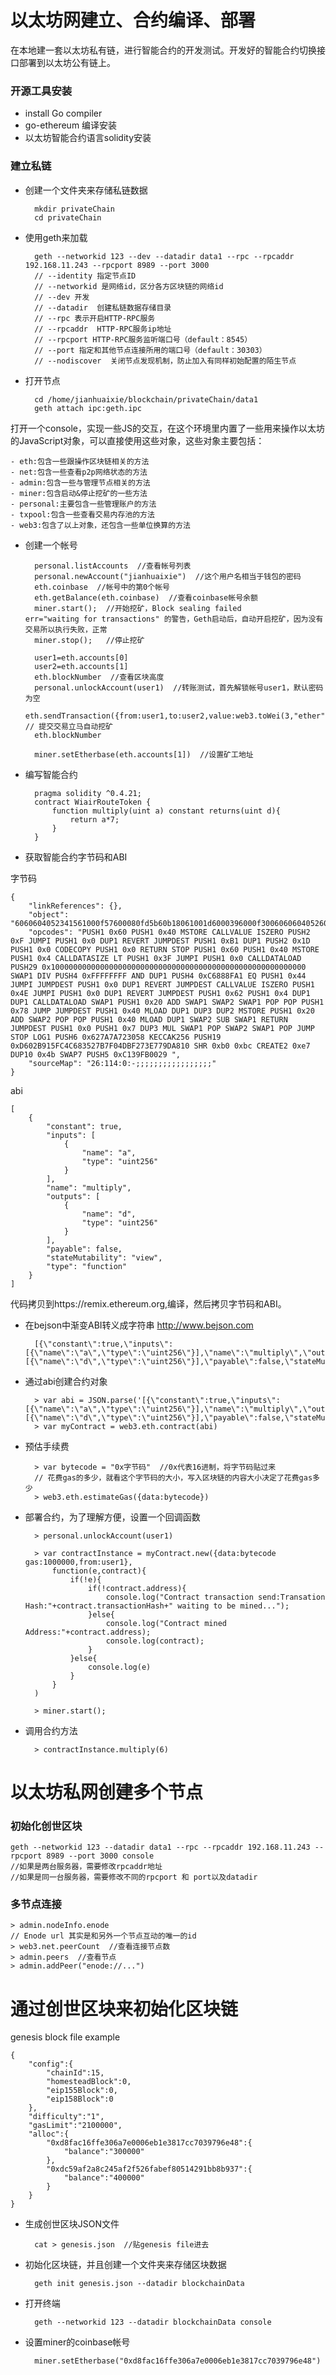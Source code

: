 # 以太坊网建立、合约编译、部署

在本地建一套以太坊私有链，进行智能合约的开发测试。开发好的智能合约切换接口部署到以太坊公有链上。

### 开源工具安装

- install Go compiler
- go-ethereum 编译安装
- 以太坊智能合约语言solidity安装

### 建立私链

- 创建一个文件夹来存储私链数据

		mkdir privateChain
		cd privateChain

- 使用geth来加载

		geth --networkid 123 --dev --datadir data1 --rpc --rpcaddr 192.168.11.243 --rpcport 8989 --port 3000
		// --identity 指定节点ID
		// --networkid 是网络id，区分各方区块链的网络id
		// --dev 开发
		// --datadir  创建私链数据存储目录
		// --rpc 表示开启HTTP-RPC服务
		// --rpcaddr  HTTP-RPC服务ip地址
		// --rpcport HTTP-RPC服务监听端口号（default：8545）
		// --port 指定和其他节点连接所用的端口号（default：30303）
		// --nodiscover  关闭节点发现机制，防止加入有同样初始配置的陌生节点

- 打开节点
		
		cd /home/jianhuaixie/blockchain/privateChain/data1
		geth attach ipc:geth.ipc

打开一个console，实现一些JS的交互，在这个环境里内置了一些用来操作以太坊的JavaScript对象，可以直接使用这些对象，这些对象主要包括：

	- eth:包含一些跟操作区块链相关的方法
	- net:包含一些查看p2p网络状态的方法
	- admin:包含一些与管理节点相关的方法
	- miner:包含启动&停止挖矿的一些方法
	- personal:主要包含一些管理账户的方法
	- txpool:包含一些查看交易内存池的方法
	- web3:包含了以上对象，还包含一些单位换算的方法

- 创建一个帐号

		personal.listAccounts  //查看帐号列表
		personal.newAccount("jianhuaixie")  //这个用户名相当于钱包的密码
		eth.coinbase  //帐号中的第0个帐号
		eth.getBalance(eth.coinbase)  //查看coinbase帐号余额
		miner.start();  //开始挖矿，Block sealing failed        err="waiting for transactions" 的警告，Geth启动后，自动开启挖矿，因为没有交易所以执行失败，正常
		miner.stop();   //停止挖矿

		user1=eth.accounts[0]
		user2=eth.accounts[1]
		eth.blockNumber  //查看区块高度
		personal.unlockAccount(user1)  //转账测试，首先解锁帐号user1，默认密码为空
		eth.sendTransaction({from:user1,to:user2,value:web3.toWei(3,"ether")})   // 提交交易立马自动挖矿
		eth.blockNumber

		miner.setEtherbase(eth.accounts[1])  //设置矿工地址
		

- 编写智能合约

		pragma solidity ^0.4.21;
		contract WiairRouteToken {
			function multiply(uint a) constant returns(uint d){
				return a*7;
			}
		}

- 获取智能合约字节码和ABI

字节码

	{
		"linkReferences": {},
		"object": "6060604052341561000f57600080fd5b60b18061001d6000396000f300606060405260043610603f576000357c0100000000000000000000000000000000000000000000000000000000900463ffffffff168063c6888fa1146044575b600080fd5b3415604e57600080fd5b606260048080359060200190919050506078565b6040518082815260200191505060405180910390f35b60006007820290509190505600a165627a7a7230582072d602b915fc4c683527b7f04dbf273e779da8101cb0bcfbe7894b9664c139fb0029",
		"opcodes": "PUSH1 0x60 PUSH1 0x40 MSTORE CALLVALUE ISZERO PUSH2 0xF JUMPI PUSH1 0x0 DUP1 REVERT JUMPDEST PUSH1 0xB1 DUP1 PUSH2 0x1D PUSH1 0x0 CODECOPY PUSH1 0x0 RETURN STOP PUSH1 0x60 PUSH1 0x40 MSTORE PUSH1 0x4 CALLDATASIZE LT PUSH1 0x3F JUMPI PUSH1 0x0 CALLDATALOAD PUSH29 0x100000000000000000000000000000000000000000000000000000000 SWAP1 DIV PUSH4 0xFFFFFFFF AND DUP1 PUSH4 0xC6888FA1 EQ PUSH1 0x44 JUMPI JUMPDEST PUSH1 0x0 DUP1 REVERT JUMPDEST CALLVALUE ISZERO PUSH1 0x4E JUMPI PUSH1 0x0 DUP1 REVERT JUMPDEST PUSH1 0x62 PUSH1 0x4 DUP1 DUP1 CALLDATALOAD SWAP1 PUSH1 0x20 ADD SWAP1 SWAP2 SWAP1 POP POP PUSH1 0x78 JUMP JUMPDEST PUSH1 0x40 MLOAD DUP1 DUP3 DUP2 MSTORE PUSH1 0x20 ADD SWAP2 POP POP PUSH1 0x40 MLOAD DUP1 SWAP2 SUB SWAP1 RETURN JUMPDEST PUSH1 0x0 PUSH1 0x7 DUP3 MUL SWAP1 POP SWAP2 SWAP1 POP JUMP STOP LOG1 PUSH6 0x627A7A723058 KECCAK256 PUSH19 0xD602B915FC4C683527B7F04DBF273E779DA810 SHR 0xb0 0xbc CREATE2 0xe7 DUP10 0x4b SWAP7 PUSH5 0xC139FB0029 ",
		"sourceMap": "26:114:0:-;;;;;;;;;;;;;;;;;"
	}

abi

	[
		{
			"constant": true,
			"inputs": [
				{
					"name": "a",
					"type": "uint256"
				}
			],
			"name": "multiply",
			"outputs": [
				{
					"name": "d",
					"type": "uint256"
				}
			],
			"payable": false,
			"stateMutability": "view",
			"type": "function"
		}
	]

代码拷贝到https://remix.ethereum.org,编译，然后拷贝字节码和ABI。
	
- 在bejson中渐变ABI转义成字符串   http://www.bejson.com

		[{\"constant\":true,\"inputs\":[{\"name\":\"a\",\"type\":\"uint256\"}],\"name\":\"multiply\",\"outputs\":[{\"name\":\"d\",\"type\":\"uint256\"}],\"payable\":false,\"stateMutability\":\"view\",\"type\":\"function\"}]		

- 通过abi创建合约对象

		> var abi = JSON.parse('[{\"constant\":true,\"inputs\":[{\"name\":\"a\",\"type\":\"uint256\"}],\"name\":\"multiply\",\"outputs\":[{\"name\":\"d\",\"type\":\"uint256\"}],\"payable\":false,\"stateMutability\":\"view\",\"type\":\"function\"}]')
		> var myContract = web3.eth.contract(abi)
	

- 预估手续费

		> var bytecode = "0x字节码"  //0x代表16进制，将字节码贴过来
		// 花费gas的多少，就看这个字节码的大小，写入区块链的内容大小决定了花费gas多少
		> web3.eth.estimateGas({data:bytecode})


- 部署合约，为了理解方便，设置一个回调函数

		> personal.unlockAccount(user1) 
		
		> var contractInstance = myContract.new({data:bytecode gas:1000000,from:user1},
			function(e,contract){
				if(!e){
					if(!contract.address){
						console.log("Contract transaction send:Transation Hash:"+contract.transactionHash+" waiting to be mined...");
					}else{
						console.log("Contract mined Address:"+contract.address);
						console.log(contract);
					}	
				}else{
					console.log(e)
				}
			}
		)

		> miner.start();
		

- 调用合约方法

		> contractInstance.multiply(6)
		


# 以太坊私网创建多个节点

### 初始化创世区块


	geth --networkid 123 --datadir data1 --rpc --rpcaddr 192.168.11.243 --rpcport 8989 --port 3000 console
	//如果是两台服务器，需要修改rpcaddr地址
	//如果是同一台服务器，需要修改不同的rpcport 和 port以及datadir

### 多节点连接

	> admin.nodeInfo.enode
	// Enode url 其实是和另外一个节点互动的唯一的id
	> web3.net.peerCount  //查看连接节点数
	> admin.peers  //查看节点
	> admin.addPeer("enode://...")
	

# 通过创世区块来初始化区块链

genesis block file example

	{
		"config":{
			"chainId":15,
			"homesteadBlock":0,
			"eip155Block":0,
			"eip158Block":0
		},
		"difficulty":"1",
		"gasLimit":"2100000",
		"alloc":{
			"0xd8fac16ffe306a7e0006eb1e3817cc7039796e48":{
				"balance":"300000"
			},
			"0xdc59af2a8c245af2f526fabef80514291bb8b937":{
				"balance":"400000"
			}
		}
	}

- 生成创世区块JSON文件

		cat > genesis.json  //贴genesis file进去

- 初始化区块链，并且创建一个文件夹来存储区块数据

		geth init genesis.json --datadir blockchainData

- 打开终端

		geth --networkid 123 --datadir blockchainData console

- 设置miner的coinbase帐号

		miner.setEtherbase("0xd8fac16ffe306a7e0006eb1e3817cc7039796e48")

